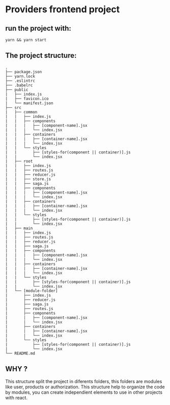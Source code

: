 # Providers frontend project

## run the project with:
```yarn && yarn start ```


## The project structure:

```
.
├── package.json
├── yarn.lock
├── .eslintrc
├── .babelrc
├── public
|   ├── index.js
|   ├── favicon.ico
|   └── manifest.json
├── src
|   ├── common
|   |   ├── index.js
|   |   ├── components
|   |   |   ├── [component-name].jsx
|   |   |   └── index.jsx
|   |   ├── containers
|   |   |   ├── [container-name].jsx
|   |   |   └── index.jsx
|   |   └── styles
|   |       ├── [styles-for(component || container)].js
|   |       └── index.jsx
|   ├── root
|   |   ├── index.js
|   |   ├── routes.js
|   |   ├── reducer.js
|   |   ├── store.js
|   |   ├── saga.js
|   |   ├── components
|   |   |   ├── [component-name].jsx
|   |   |   └── index.jsx
|   |   ├── containers
|   |   |   ├── [container-name].jsx
|   |   |   └── index.jsx
|   |   └── styles
|   |       ├── [styles-for(component || container)].js
|   |       └── index.jsx
|   ├── main
|   |   ├── index.js
|   |   ├── routes.js
|   |   ├── reducer.js
|   |   ├── saga.js
|   |   ├── components
|   |   |   ├── [component-name].jsx
|   |   |   └── index.jsx
|   |   ├── containers
|   |   |   ├── [container-name].jsx
|   |   |   └── index.jsx
|   |   └── styles
|   |       ├── [styles-for(component || container)].js
|   |       └── index.jsx
|   └── [module-folder]
|       ├── index.js
|       ├── reducer.js
|       ├── saga.js
|       ├── routes.js
|       ├── components
|       |   ├── [component-name].jsx
|       |   └── index.jsx
|       ├── containers
|       |   ├── [container-name].jsx
|       |   └── index.jsx
|       └── styles
|           ├── [styles-for(component || container)].js
|           └── index.jsx
└── README.md
```

## WHY ?

This structure split the project in diferents folders, this folders are modules like user, products or authorization.
This structure help to organize the code by modules, you can create independient elements to use in other projects with react.
